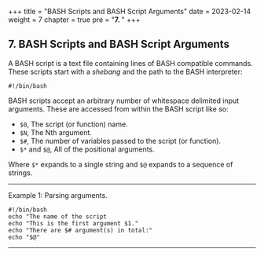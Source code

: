 +++
title = "BASH Scripts and BASH Script Arguments"
date = 2023-02-14
weight = 7
chapter = true
pre = "<b>7. </b>"
+++
## 7. BASH Scripts and BASH Script Arguments

A BASH script is a text file containing lines of BASH compatible commands. These scripts start with a *shebang* and the path to the BASH interpreter:

	#!/bin/bash

BASH scripts accept an arbitrary number of whitespace delimited input arguments. These are accessed from within the BASH script like so:

* `$0`, 	        The script (or function) name.
* `$N`, 	        The Nth argument.
* `$#`, 	        The number of variables passed to the script (or function).
* `$*` and `$@`,	All of the positional arguments.

Where `$*` expands to a single string and `$@` expands to a sequence of strings.

___

Example 1: Parsing arguments.

	#!/bin/bash
	echo "The name of the script
	echo "This is the first argument $1."
	echo "There are $# argument(s) in total:"
	echo "$@"

___

